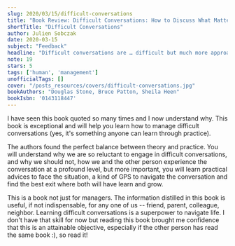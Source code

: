 ```yaml
---
slug: 2020/03/15/difficult-conversations
title: "Book Review: Difficult Conversations: How to Discuss What Matters Most"
shortTitle: "Difficult Conversations"
author: Julien Sobczak
date: 2020-03-15
subject: "Feedback"
headline: "Difficult conversations are … difficult but much more approachable with this book!"
note: 19
stars: 5
tags: ['human', 'management']
unofficialTags: []
cover: "/posts_resources/covers/difficult-conversations.jpg"
bookAuthors: "Douglas Stone, Bruce Patton, Sheila Heen"
bookIsbn: '0143118447'
---
```



I have seen this book quoted so many times and I now understand why. This book is exceptional and will help you learn how to manage difficult conversations (yes, it's something anyone can learn through practice).

The authors found the perfect balance between theory and practice. You will understand why we are so reluctant to engage in difficult conversations, and why we should not, how we and the other person experience the conversation at a profound level, but more important, you will learn practical advices to face the situation, a kind of GPS to navigate the conversation and find the best exit where both will have learn and grow.

This is a book not just for managers. The information distilled in this book is useful, if not indispensable, for any one of us -- friend, parent, colleague, neighbor. Learning difficult conversations is a superpower to navigate life. I don't have that skill for now but reading this book brought me confidence that this is an attainable objective, especially if the other person has read the same book :), so read it!

